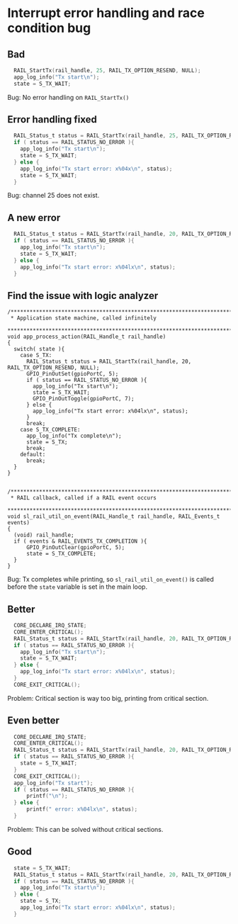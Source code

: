 # Interrupt error handling and race condition bug

## Bad

```c
  RAIL_StartTx(rail_handle, 25, RAIL_TX_OPTION_RESEND, NULL);
  app_log_info("Tx start\n");
  state = S_TX_WAIT;
```

Bug: No error handling on `RAIL_StartTx()`

## Error handling fixed

```c
  RAIL_Status_t status = RAIL_StartTx(rail_handle, 25, RAIL_TX_OPTION_RESEND, NULL);
  if ( status == RAIL_STATUS_NO_ERROR ){
    app_log_info("Tx start\n");
    state = S_TX_WAIT;
  } else {
    app_log_info("Tx start error: x%04x\n", status);
    state = S_TX_WAIT;
  }
```
Bug: channel 25 does not exist.

## A new error

```c
  RAIL_Status_t status = RAIL_StartTx(rail_handle, 20, RAIL_TX_OPTION_RESEND, NULL);
  if ( status == RAIL_STATUS_NO_ERROR ){
    app_log_info("Tx start\n");
    state = S_TX_WAIT;
  } else {
    app_log_info("Tx start error: x%04lx\n", status);
  }
```

## Find the issue with logic analyzer

```
/******************************************************************************
 * Application state machine, called infinitely
 *****************************************************************************/
void app_process_action(RAIL_Handle_t rail_handle)
{
  switch( state ){
    case S_TX:
      RAIL_Status_t status = RAIL_StartTx(rail_handle, 20, RAIL_TX_OPTION_RESEND, NULL);
      GPIO_PinOutSet(gpioPortC, 5);
      if ( status == RAIL_STATUS_NO_ERROR ){
        app_log_info("Tx start\n");
        state = S_TX_WAIT;
        GPIO_PinOutToggle(gpioPortC, 7);
      } else {
        app_log_info("Tx start error: x%04lx\n", status);
      }
      break;
    case S_TX_COMPLETE:
      app_log_info("Tx complete\n");
      state = S_TX;
      break;
    default:
      break;
  }
}


/******************************************************************************
 * RAIL callback, called if a RAIL event occurs
 *****************************************************************************/
void sl_rail_util_on_event(RAIL_Handle_t rail_handle, RAIL_Events_t events)
{
  (void) rail_handle;
  if ( events & RAIL_EVENTS_TX_COMPLETION ){
      GPIO_PinOutClear(gpioPortC, 5);
      state = S_TX_COMPLETE;
  }
}
```

Bug: Tx completes while printing, so `sl_rail_util_on_event()` is called before
the `state` variable is set in the main loop.

## Better

```c
  CORE_DECLARE_IRQ_STATE;
  CORE_ENTER_CRITICAL();
  RAIL_Status_t status = RAIL_StartTx(rail_handle, 20, RAIL_TX_OPTION_RESEND, NULL);
  if ( status == RAIL_STATUS_NO_ERROR ){
    app_log_info("Tx start\n");
    state = S_TX_WAIT;
  } else {
    app_log_info("Tx start error: x%04lx\n", status);
  }
  CORE_EXIT_CRITICAL();
```

Problem: Critical section is way too big, printing from critical section.

## Even better

```c
  CORE_DECLARE_IRQ_STATE;
  CORE_ENTER_CRITICAL();
  RAIL_Status_t status = RAIL_StartTx(rail_handle, 20, RAIL_TX_OPTION_RESEND, NULL);
  if ( status == RAIL_STATUS_NO_ERROR ){
    state = S_TX_WAIT;
  }
  CORE_EXIT_CRITICAL();
  app_log_info("Tx start");
  if ( status == RAIL_STATUS_NO_ERROR ){
      printf("\n");
  } else {
      printf(" error: x%04lx\n", status);
  }
```

Problem: This can be solved without critical sections.

## Good

```c
  state = S_TX_WAIT;
  RAIL_Status_t status = RAIL_StartTx(rail_handle, 20, RAIL_TX_OPTION_RESEND, NULL);
  if ( status == RAIL_STATUS_NO_ERROR ){
    app_log_info("Tx start\n");
  } else {
    state = S_TX;
    app_log_info("Tx start error: x%04lx\n", status);
  }
```